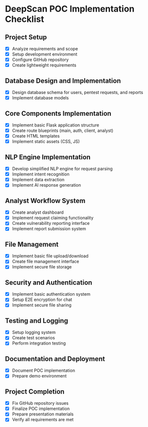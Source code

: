 # DeepScan POC Implementation Checklist

## Project Setup
- [x] Analyze requirements and scope
- [x] Setup development environment
- [x] Configure GitHub repository
- [x] Create lightweight requirements

## Database Design and Implementation
- [x] Design database schema for users, pentest requests, and reports
- [x] Implement database models

## Core Components Implementation
- [x] Implement basic Flask application structure
- [x] Create route blueprints (main, auth, client, analyst)
- [x] Create HTML templates
- [x] Implement static assets (CSS, JS)

## NLP Engine Implementation
- [x] Develop simplified NLP engine for request parsing
- [x] Implement intent recognition
- [x] Implement data extraction
- [x] Implement AI response generation

## Analyst Workflow System
- [x] Create analyst dashboard
- [x] Implement request claiming functionality
- [x] Create vulnerability reporting interface
- [x] Implement report submission system

## File Management
- [x] Implement basic file upload/download
- [x] Create file management interface
- [x] Implement secure file storage

## Security and Authentication
- [x] Implement basic authentication system
- [x] Setup E2E encryption for chat
- [x] Implement secure file sharing

## Testing and Logging
- [x] Setup logging system
- [x] Create test scenarios
- [x] Perform integration testing

## Documentation and Deployment
- [x] Document POC implementation
- [x] Prepare demo environment

## Project Completion
- [x] Fix GitHub repository issues
- [x] Finalize POC implementation
- [x] Prepare presentation materials
- [x] Verify all requirements are met
